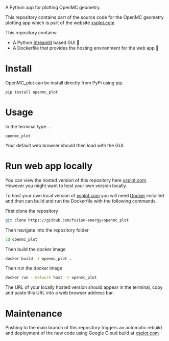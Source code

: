 A Python app for plotting OpenMC geometry.

This repository contains part of the source code for the OpenMC geometry plotting app which is part of the website [xsplot.com](http://xsplot.com)

This repository contains:
- A Python [Streamlit](https://streamlit.io) based GUI 🐍
- A Dockerfile that provides the hosting environment for the web app 🐳


# Install

OpenMC_plot can be install directly from PyPi using pip.

```
pip install openmc_plot
```

# Usage

In the terminal type ...

```
openmc_plot
```

Your default web browser should then load with the GUI.

# Run web app locally

You can view the hosted version of this repository here [xsplot.com](http://xsplot.com). However you might want to host your own version locally.

To host your own local version of [xsplot.com](http://xsplot.com) you will need [Docker](https://www.docker.com/) installed and then can build and run the Dockerfile
with the following commands.

First clone the repository
```bash
git clone https://github.com/fusion-energy/openmc_plot
```

Then navigate into the repository folder
```bash
cd openmc_plot
```

Then build the docker image
```bash
docker build -t openmc_plot .
```

Then run the docker image
```bash
docker run --network host -t openmc_plot
```

The URL of your locally hosted version should appear in the terminal, copy and paste this URL into a web browser address bar.

# Maintenance

Pushing to the main branch of this repository triggers an automatic rebuild and
deployment of the new code using Google Cloud build at [xsplot.com](http://xsplot.com)
